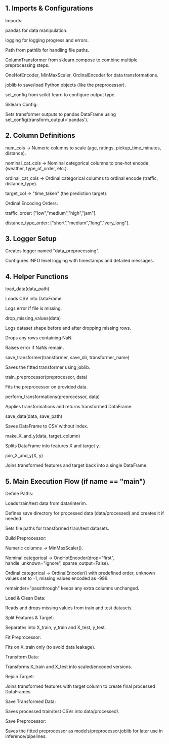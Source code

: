 ## 1. Imports & Configurations
Imports:

pandas for data manipulation.

logging for logging progress and errors.

Path from pathlib for handling file paths.

ColumnTransformer from sklearn.compose to combine multiple preprocessing steps.

OneHotEncoder, MinMaxScaler, OrdinalEncoder for data transformations.

joblib to save/load Python objects (like the preprocessor).

set_config from scikit-learn to configure output type.

Sklearn Config:

Sets transformer outputs to pandas DataFrame using set_config(transform_output='pandas').

## 2. Column Definitions
num_cols → Numeric columns to scale (age, ratings, pickup_time_minutes, distance).

nominal_cat_cols → Nominal categorical columns to one-hot encode (weather, type_of_order, etc.).

ordinal_cat_cols → Ordinal categorical columns to ordinal encode (traffic, distance_type).

target_col → "time_taken" (the prediction target).

Ordinal Encoding Orders:

traffic_order: ["low","medium","high","jam"].

distance_type_order: ["short","medium","long","very_long"].

## 3. Logger Setup
Creates logger named "data_preprocessing".

Configures INFO level logging with timestamps and detailed messages.

## 4. Helper Functions
load_data(data_path)

Loads CSV into DataFrame.

Logs error if file is missing.

drop_missing_values(data)

Logs dataset shape before and after dropping missing rows.

Drops any rows containing NaN.

Raises error if NaNs remain.

save_transformer(transformer, save_dir, transformer_name)

Saves the fitted transformer using joblib.

train_preprocessor(preprocessor, data)

Fits the preprocessor on provided data.

perform_transformations(preprocessor, data)

Applies transformations and returns transformed DataFrame.

save_data(data, save_path)

Saves DataFrame to CSV without index.

make_X_and_y(data, target_column)

Splits DataFrame into features X and target y.

join_X_and_y(X, y)

Joins transformed features and target back into a single DataFrame.

## 5. Main Execution Flow (if __name__ == "__main__")
Define Paths:

Loads train/test data from data/interim.

Defines save directory for processed data (data/processed) and creates it if needed.

Sets file paths for transformed train/test datasets.

Build Preprocessor:

Numeric columns → MinMaxScaler().

Nominal categorical → OneHotEncoder(drop="first", handle_unknown="ignore", sparse_output=False).

Ordinal categorical → OrdinalEncoder() with predefined order, unknown values set to -1, missing values encoded as -999.

remainder="passthrough" keeps any extra columns unchanged.

Load & Clean Data:

Reads and drops missing values from train and test datasets.

Split Features & Target:

Separates into X_train, y_train and X_test, y_test.

Fit Preprocessor:

Fits on X_train only (to avoid data leakage).

Transform Data:

Transforms X_train and X_test into scaled/encoded versions.

Rejoin Target:

Joins transformed features with target column to create final processed DataFrames.

Save Transformed Data:

Saves processed train/test CSVs into data/processed/.

Save Preprocessor:

Saves the fitted preprocessor as models/preprocessor.joblib for later use in inference/pipelines.

